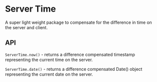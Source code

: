 # Server Time #

A super light weight package to compensate for the difference in time on the server and client.

## API ##

`ServerTime.now()` - returns a difference compensated timestamp representing the current time on the server.

`ServerTime.date()` - returns a difference compensated Date() object representing the current date on the server.
